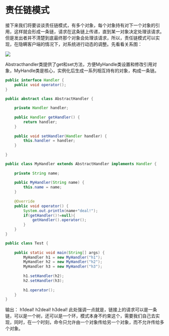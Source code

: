 # 责任链模式

接下来我们将要谈谈责任链模式，有多个对象，每个对象持有对下一个对象的引用，这样就会形成一条链，请求在这条链上传递，直到某一对象决定处理该请求。但是发出者并不清楚到底最终那个对象会处理该请求，所以，责任链模式可以实现，在隐瞒客户端的情况下，对系统进行动态的调整。先看看关系图：

![](https://justdojava.gitbooks.io/it-interview/img/pattern/chain_of_responsibility.PNG)


Abstracthandler类提供了get和set方法，方便MyHandle类设置和修改引用对象，MyHandle类是核心，实例化后生成一系列相互持有的对象，构成一条链。

```java
public interface Handler {  
    public void operator();  
}  
```

```java
public abstract class AbstractHandler {  
      
    private Handler handler;  
  
    public Handler getHandler() {  
        return handler;  
    }  
  
    public void setHandler(Handler handler) {  
        this.handler = handler;  
    }  
      
}  
```

```java
public class MyHandler extends AbstractHandler implements Handler {  
  
    private String name;  
  
    public MyHandler(String name) {  
        this.name = name;  
    }  
  
    @Override  
    public void operator() {  
        System.out.println(name+"deal!");  
        if(getHandler()!=null){  
            getHandler().operator();  
        }  
    }  
}  
```

```java
public class Test {  
  
    public static void main(String[] args) {  
        MyHandler h1 = new MyHandler("h1");  
        MyHandler h2 = new MyHandler("h2");  
        MyHandler h3 = new MyHandler("h3");  
  
        h1.setHandler(h2);  
        h2.setHandler(h3);  
  
        h1.operator();  
    }  
}  
```

输出：
h1deal!
h2deal!
h3deal!
此处强调一点就是，链接上的请求可以是一条链，可以是一个树，还可以是一个环，模式本身不约束这个，需要我们自己去实现，同时，在一个时刻，命令只允许由一个对象传给另一个对象，而不允许传给多个对象。